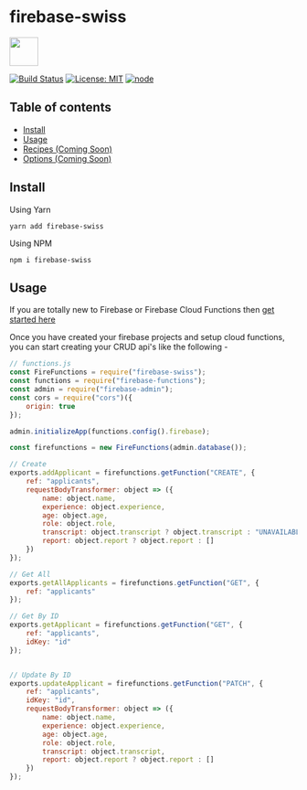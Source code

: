 # firebase-swiss 

 <img src="https://res.cloudinary.com/ddbxzcb7k/image/upload/v1568999179/firebaseswiss-02_hy9whb.png" width="50">
 
[![Build Status](https://circleci.com/gh/LogRocket/redux-logger/tree/master.svg?style=svg)](https://circleci.com/gh/tstreamDOTh/firebase-swiss/tree/master)  [![License: MIT](https://img.shields.io/badge/License-MIT-yellow.svg)](https://opensource.org/licenses/MIT)  [![node](https://img.shields.io/node/v/firebase-swiss.svg)](https://github.com/tstreamDOTh/firebase-swiss)




## Table of contents

-   [Install](#install)
-   [Usage](#usage)
-   [Recipes (Coming Soon)](#recipes)
-   [Options (Coming Soon) ](#options)

## Install

Using Yarn

`yarn add firebase-swiss`

Using NPM

`npm i firebase-swiss`


## Usage

If you are totally new to Firebase or Firebase Cloud Functions then [get started here](https://firebase.google.com/docs/functions/get-started)

Once you have created your firebase projects and setup cloud functions, you can start creating your CRUD api's like the following -

```javascript
// functions.js
const FireFunctions = require("firebase-swiss");
const functions = require("firebase-functions");
const admin = require("firebase-admin");
const cors = require("cors")({
	origin: true
});

admin.initializeApp(functions.config().firebase);

const firefunctions = new FireFunctions(admin.database());

// Create
exports.addApplicant = firefunctions.getFunction("CREATE", {
	ref: "applicants",
	requestBodyTransformer: object => ({
		name: object.name,
		experience: object.experience,
		age: object.age,
		role: object.role,
		transcript: object.transcript ? object.transcript : "UNAVAILABLE",
		report: object.report ? object.report : []
	})
});

// Get All
exports.getAllApplicants = firefunctions.getFunction("GET", {
	ref: "applicants"
});

// Get By ID
exports.getApplicant = firefunctions.getFunction("GET", {
	ref: "applicants",
	idKey: "id"
});


// Update By ID
exports.updateApplicant = firefunctions.getFunction("PATCH", {
	ref: "applicants",
	idKey: "id",
	requestBodyTransformer: object => ({
		name: object.name,
		experience: object.experience,
		age: object.age,
		role: object.role,
		transcript: object.transcript,
		report: object.report ? object.report : []
	})
});

```
